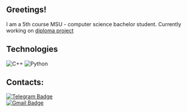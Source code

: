 ## Greetings! 

I am a 5th course MSU - computer science bachelor student.
Currently working on [diploma project](https://github.com/PeterChizov/CovidPredictor.git)

## Technologies

![C++](https://img.shields.io/badge/-C++-00599C?logo=c)
![Python](https://img.shields.io/badge/-Python-yellow?logo=Python)

## Contacts:
[![Telegram Badge](https://img.shields.io/badge/-Telegram-blue?style=flat-square&logo=Telegram&logoColor=white)](https://t.me/PeterChizhov)   
[![Gmail Badge](https://img.shields.io/badge/-p.s.chizhov@gmail.com-c14438?logo=Gmail&logoColor=white&link=mailto:deagle.gross@gmail.com)](mailto:p.s.chizhov@gmail.com)
